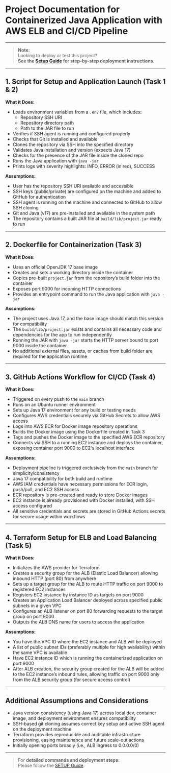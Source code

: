 # Project Documentation for Containerized Java Application with AWS ELB and CI/CD Pipeline

---

> **Note:**  
> Looking to deploy or test this project?  
> **See the [Setup Guide](./SETUP.md) for step-by-step deployment instructions.**

---

## 1. Script for Setup and Application Launch (Task 1 & 2)

**What it Does:**
- Loads environment variables from a `.env` file, which includes:
    - Repository SSH URI
    - Repository directory path
    - Path to the JAR file to run
- Verifies if SSH agent is running and configured properly
- Checks that Git is installed and available
- Clones the repository via SSH into the specified directory
- Validates Java installation and version (expects Java 17)
- Checks for the presence of the JAR file inside the cloned repo
- Runs the Java application with `java -jar`
- Prints logs with severity highlights: INFO, ERROR (in red), SUCCESS

**Assumptions:**
- User has the repository SSH URI available and accessible
- SSH keys (public/private) are configured on the machine and added to GitHub for authentication
- SSH agent is running on the machine and connected to GitHub to allow SSH cloning
- Git and Java (v17) are pre-installed and available in the system path
- The repository contains a built JAR file at `build/lib/project.jar` ready to run

---

## 2. Dockerfile for Containerization (Task 3)

**What it Does:**
- Uses an official OpenJDK 17 base image
- Creates and sets a working directory inside the container
- Copies pre-built `project.jar` from the repository’s build folder into the container
- Exposes port 9000 for incoming HTTP connections
- Provides an entrypoint command to run the Java application with `java -jar`

**Assumptions:**
- The project uses Java 17, and the base image should match this version for compatibility
- The `build/lib/project.jar` exists and contains all necessary code and dependencies for the app to run independently
- Running the JAR with `java -jar` starts the HTTP server bound to port 9000 inside the container
- No additional external files, assets, or caches from build folder are required for the application runtime

---

## 3. GitHub Actions Workflow for CI/CD (Task 4)

**What it Does:**
- Triggered on every push to the `main` branch
- Runs on an Ubuntu runner environment
- Sets up Java 17 environment for any build or testing needs
- Configures AWS credentials securely via GitHub Secrets to allow AWS access
- Logs into AWS ECR for Docker image repository operations
- Builds the Docker image using the Dockerfile created in Task 3
- Tags and pushes the Docker image to the specified AWS ECR repository
- Connects via SSH to a running EC2 instance and deploys the container, exposing container port 9000 to EC2's localhost interface

**Assumptions:**
- Deployment pipeline is triggered exclusively from the `main` branch for simplicity/consistency
- Java 17 compatibility for both build and runtime
- AWS IAM credentials have necessary permissions for ECR login, push/pull, and EC2 SSH access
- ECR repository is pre-created and ready to store Docker images
- EC2 instance is already provisioned with Docker installed, with SSH access configured
- All sensitive credentials and secrets are stored in GitHub Actions secrets for secure usage within workflows

---

## 4. Terraform Setup for ELB and Load Balancing (Task 5)

**What it Does:**
- Initializes the AWS provider for Terraform
- Creates a security group for the ALB (Elastic Load Balancer) allowing inbound HTTP (port 80) from anywhere
- Sets up a target group for the ALB to route HTTP traffic on port 9000 to registered EC2 instances
- Registers EC2 instance by instance ID as targets on port 9000
- Creates an Application Load Balancer deployed across specified public subnets in a given VPC
- Configures an ALB listener on port 80 forwarding requests to the target group on port 9000
- Outputs the ALB DNS name for users to access the application

**Assumptions:**
- You have the VPC ID where the EC2 instance and ALB will be deployed
- A list of public subnet IDs (preferably multiple for high availability) within the same VPC is available
- Have EC2 instance ID which is running the containerized application on port 9000
- After ALB creation, the security group created for the ALB will be added to the EC2 instance’s inbound rules, allowing traffic on port 9000 only from the ALB security group (for secure access control)

---

## Additional Assumptions and Considerations

- Java version consistency (using Java 17) across local dev, container image, and deployment environment ensures compatibility
- SSH-based git cloning assumes correct key setup and active SSH agent on the deployment machine
- Terraform provides reproducible and auditable infrastructure provisioning, easing maintenance and future scale-out actions
- Initially opening ports broadly (i.e., ALB ingress to 0.0.0.0/0)

---

> For **detailed commands and deployment steps:**  
> Please follow the [SETUP Guide](./SETUP.md).
